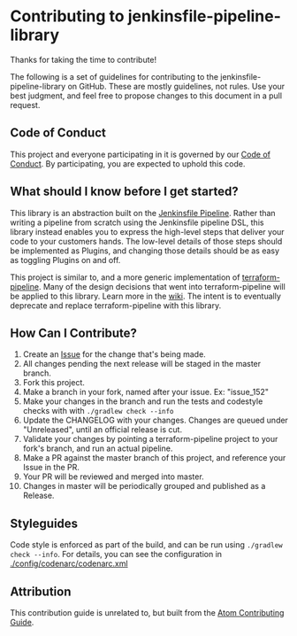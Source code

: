 # Contributing to jenkinsfile-pipeline-library

Thanks for taking the time to contribute!

The following is a set of guidelines for contributing to the jenkinsfile-pipeline-library on GitHub. These are mostly guidelines, not rules. Use your best judgment, and feel free to propose changes to this document in a pull request.

## Code of Conduct

This project and everyone participating in it is governed by our [Code of Conduct](https://github.com/manheim/jenkinsfile-pipeline-library/blob/master/CODE_OF_CONDUCT.md). By participating, you are expected to uphold this code.

## What should I know before I get started?

This library is an abstraction built on the [Jenkinsfile Pipeline](https://www.jenkins.io/doc/book/pipeline/).  Rather than writing a pipeline from scratch using the Jenkinsfile pipeline DSL, this library instead enables you to express the high-level steps that deliver your code to your customers hands.  The low-level details of those steps should be implemented as Plugins, and changing those details should be as easy as toggling Plugins on and off.

This project is similar to, and a more generic implementation of [terraform-pipeline](https://github.com/manheim/terraform-pipeline).  Many of the design decisions that went into terraform-pipeline will be applied to this library.  Learn more in the [wiki](https://github.com/manheim/terraform-pipeline/wiki).  The intent is to eventually deprecate and replace terraform-pipeline with this library.

## How Can I Contribute?

1.  Create an [Issue](https://github.com/manheim/jenkinsfile-pipeline-library/issues) for the change that's being made.
2.  All changes pending the next release will be staged in the master branch.
3.  Fork this project.
4.  Make a branch in your fork, named after your issue. Ex: "issue_152"
5.  Make your changes in the branch and run the tests and codestyle checks with with `./gradlew check --info`
6.  Update the CHANGELOG with your changes. Changes are queued under "Unreleased", until an official release is cut.
7.  Validate your changes by pointing a terraform-pipeline project to your fork's branch, and run an actual pipeline.
8.  Make a PR against the master branch of this project, and reference your Issue in the PR.
9.  Your PR will be reviewed and merged into master.
10.  Changes in master will be periodically grouped and published as a Release.

## Styleguides

Code style is enforced as part of the build, and can be run using `./gradlew check --info`.  For details, you can see the configuration in [./config/codenarc/codenarc.xml](https://github.com/manheim/jenkinsfile-pipeline-library/blob/master/config/codenarc/codenarc.xml)

## Attribution

This contribution guide is unrelated to, but built from the [Atom Contributing Guide](https://github.com/atom/atom/blob/master/CONTRIBUTING.md).
